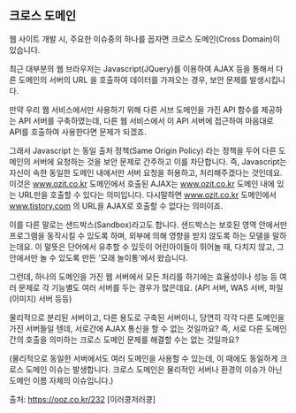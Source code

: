 ## 크로스 도메인

웹 사이트 개발 시, 주요한 이슈중의 하나를 꼽자면 크로스 도메인(Cross Domain)이 있습니다.

 

최근 대부분의 웹 브라우저는 Javascript(JQuery)를 이용하여 AJAX 등을 통해서 다른 도메인의 서버의 URL 을 호출하여 데이터를 가져오는 경우, 보안 문제를 발생시킵니다.

 

만약 우리 웹 서비스에서만 사용하기 위해 다른 서브 도메인을 가진 API 함수를 제공하는 API 서버를 구축하였는데, 다른 웹 서비스에서 이 API 서버에 접근하여 마음대로 API를 호출하여 사용한다면 문제가 되겠죠.

 

그래서 Javascript 는 동일 출처 정책(Same Origin Policy) 라는 정책을 두어 다른 도메인의 서버에 요청하는 것을 보안 문제로 간주하고 이를 차단합니다. 즉, Javascript는 자신이 속한 동일한 도메인 내에서만 서버 요청을 허용하고, 처리해주겠다는 것인데요. 이것은 www.ozit.co.kr 도메인에서 호출된 AJAX는 www.ozit.co.kr 도메인 내에 있는 URL만을 호출할 수 있다는 의미입니다. 다시말하면 www.ozit.co.kr 도메인에서 www.tistory.com 의 URL을 AJAX로 호출할 수 없다는 의미이죠.

 

이를 다른 말로는 샌드박스(Sandbox)라고도 합니다. 샌드박스는 보호된 영역 안에서만 프로그램을 동작시킬 수 있도록 하며, 외부에 의해 영향을 받지 않도록 하는 모델을 말하는데요. 이 말뜻은 단어에서 유추할 수 있듯이 어린아이들이 뛰어놀 때, 다치지 않고, 그 안에서만 놀 수 있도록 만든 '모래 놀이통'에서 왔습니다.

 

그런데, 하나의 도메인을 가진 웹 서버에서 모든 처리를 하기에는 효율성이나 성능 등 여러 문제로 각 기능별도 여러 서버를 두는 경우가 많은데요. (API 서버, WAS 서버, 파일(이미지) 서버 등등)

물리적으로 분리된 서버이고, 다른 용도로 구축된 서버이니, 당연히 각각 다른 도메인을 가진 서버들일 텐데, 서로간에 AJAX 통신을 할 수 없는 것일까요? 즉, 서로 다른 도메인간의 호출을 의미하는 크로스 도메인 문제를 해결할 수는 없는 것일까요?

(물리적으로 동일한 서버에서도 여러 도메인을 사용할 수 있는데, 이 때에도 동일하게 크로스 도메인 이슈는 발생합니다. 크로스 도메인은 물리적인 서버나 환경의 이슈가 아닌 도메인 이름 자체의 이슈입니다.)



출처: https://ooz.co.kr/232 [이러쿵저러쿵]
